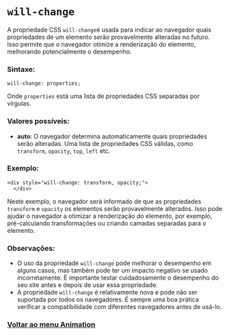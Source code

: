# `will-change`

A propriedade CSS `will-change`é usada para indicar ao navegador quais propriedades de um elemento serão provavelmente alteradas no futuro. Isso permite que o navegador otimize a renderização do elemento, melhorando potencialmente o desempenho.

### Sintaxe:

```
will-change: properties;
```

Onde `properties` está uma lista de propriedades CSS separadas por vírgulas.

### Valores possíveis:

- **auto**: O navegador determina automaticamente quais propriedades serão alteradas.
Uma lista de propriedades CSS válidas, como `transform`, `opacity`, `top`, `left` etc.

### Exemplo:

```
<div style="will-change: transform, opacity;">
  </div>
```

Neste exemplo, o navegador será informado de que as propriedades `transform` e `opacity` os elementos serão provavelmente alterados. Isso pode ajudar o navegador a otimizar a renderização do elemento, por exemplo, pré-calculando transformações ou criando camadas separadas para o elemento.

### Observações:

- O uso da propriedade `will-change` pode melhorar o desempenho em alguns casos, mas também pode ter um impacto negativo se usado incorretamente. É importante testar cuidadosamente o desempenho do seu site antes e depois de usar essa propriedade.
- A propriedade `will-change` é relativamente nova e pode não ser suportada por todos os navegadores. É sempre uma boa prática verificar a compatibilidade com diferentes navegadores antes de usá-lo.


### [Voltar ao menu Animation](introducao-menu.md)
